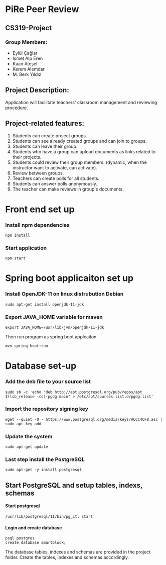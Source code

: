 # PiRe Peer Review
## CS319-Project
### Group Members:
- Eylül Çağlar
- İsmet Alp Eren
- Kaan Ateşel
- Kerem Alemdar
- M. Berk Yıldız 

## Project Description:
Application will facilitate teachers' classroom management and reviewing procedure.
<br />
## Project-related features:
1. Students can create project groups.
2. Students can see already created groups and can join to groups.
3. Students can leave their group.
4. Students who have a group can upload documents as links related to their projects.
5. Students could review their group members. (dynamic, when the instructor want to activate, can activate).
6. Review between groups.
7. Teachers can create polls for all students.
8. Students can answer polls anonymously.
9. The teacher can make reviews in group's documents.

# Front end set up 
### Install npm dependencies
```
npm install
```
### Start application
```
npm start
```
# Spring boot applicaiton set up
### Install OpenJDK-11 on linux distrubution Debian
```
sudo apt-get install openjdk-11-jdk 
```
### Export JAVA_HOME variable for maven 
```
export JAVA_HOME=/usr/lib/jvm/openjdk-11-jdk
```
Then run program as spring boot applcaiton
```
mvn spring-boot:run
```
# Database set-up
### Add the deb file to your source list
```
sudo sh -c 'echo "deb http://apt.postgresql.org/pub/repos/apt $(lsb_release -cs)-pgdg main" > /etc/apt/sources.list.d/pgdg.list'
```
### Import the repository signing key
```
wget --quiet -O - https://www.postgresql.org/media/keys/ACCC4CF8.asc | sudo apt-key add -
```
### Update the system
```
sudo apt-get update
```
### Last step install the PostgreSQL
```
sudo apt-get -y install postgresql
```
## Start PostgreSQL and setup tables, indexs, schemas
#### Start postgresql  
```
/usr/lib/postgresql/11/bin/pg_ctl start
```
#### Login and create database
```
psql postgres
create database smartblock;
```
The database tables, indexes and schemas are provided in the project folder. Create the tables, indexes and schemas accordingly.

